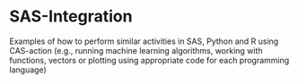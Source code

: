 # SAS-Integration
Examples of how to perform similar activities in SAS, Python and R using CAS-action (e.g., running machine learning algorithms, working with functions, vectors or plotting using appropriate code for each programming language)
